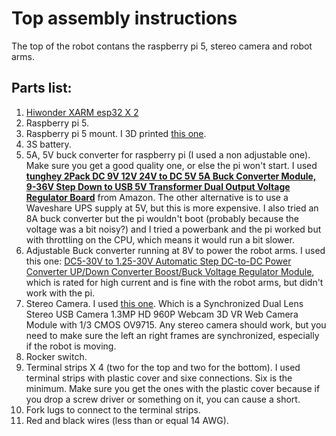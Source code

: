 # Top assembly instructions
The top of the robot contans the raspberry pi 5, stereo camera and robot arms.

## Parts list:
1. [Hiwonder XARM esp32 X 2](https://www.hiwonder.com/products/xarm-esp32)
2. Raspberry pi 5.
3. Raspberry pi 5 mount. I 3D printed [this one](https://www.printables.com/model/253933-simple-raspberry-pi-mount).
4. 3S battery.
5. 5A, 5V buck converter for raspberry pi (I used a non adjustable one). Make sure you get a good quality one, or else the pi won't start. I used __[tunghey 2Pack DC 9V 12V 24V to DC 5V 5A Buck Converter Module, 9-36V Step Down to USB 5V Transformer Dual Output Voltage Regulator Board](https://www.amazon.com.au/gp/product/B0D5V5YDC3/)__ from Amazon. The other alternative is to use a Waveshare UPS supply at 5V, but this is more expensive. I also tried an 8A buck converter but the pi wouldn't boot (probably because the voltage was a bit noisy?) and I tried a powerbank and the pi worked but with throttling on the CPU, which means it would run a bit slower.
6. Adjustable Buck converter running at 8V to power the robot arms. I used this one: [DC5-30V to 1.25-30V Automatic Step DC-to-DC Power Converter UP/Down Converter Boost/Buck Voltage Regulator Module](https://www.amazon.com.au/gp/product/B08FXN9V68/), which is rated for high current and is fine with the robot arms, but didn't work with the pi.
7. Stereo Camera. I used [this one](https://www.amazon.com.au/gp/product/B07R8LQKV4/). Which is a Synchronized Dual Lens Stereo USB Camera 1.3MP HD 960P Webcam 3D VR Web Camera Module with 1/3 CMOS OV9715. Any stereo camera should work, but you need to make sure the left an right frames are synchronized, especially if the robot is moving.
8. Rocker switch.
9. Terminal strips X 4 (two for the top and two for the bottom). I used terminal strips with plastic cover and sixe connections. Six is the minimum. Make sure you get the ones with the plastic cover because if you drop a screw driver or something on it, you can cause a short.
10. Fork lugs to connect to the terminal strips.
11. Red and black wires (less than or equal 14 AWG). 





